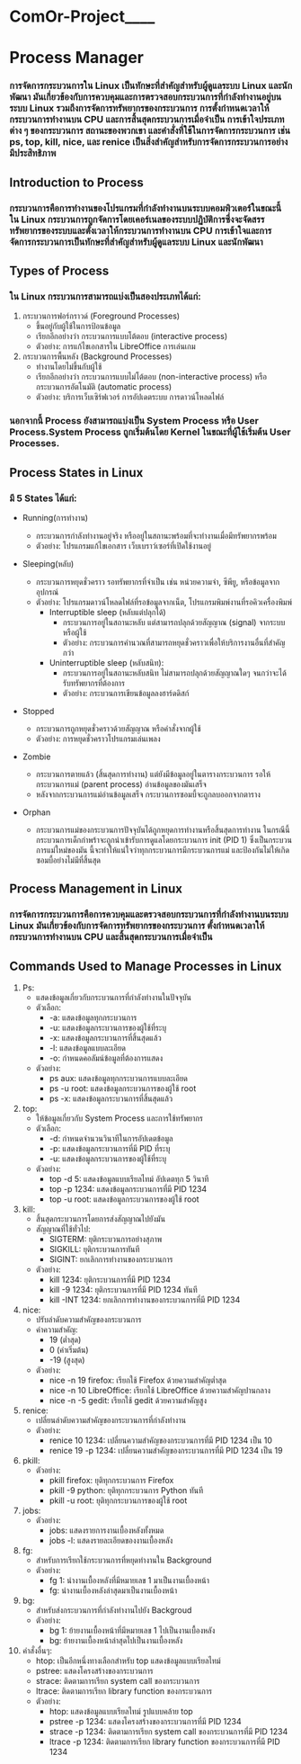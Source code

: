 # ComOr-Project____
# Process Manager
### การจัดการกระบวนการใน Linux เป็นทักษะที่สำคัญสำหรับผู้ดูแลระบบ Linux และนักพัฒนา มันเกี่ยวข้องกับการควบคุมและการตรวจสอบกระบวนการที่กำลังทำงานอยู่บนระบบ Linux รวมถึงการจัดการทรัพยากรของกระบวนการ การตั้งกำหนดเวลาให้กระบวนการทำงานบน CPU และการสิ้นสุดกระบวนการเมื่อจำเป็น การเข้าใจประเภทต่าง ๆ ของกระบวนการ สถานะของพวกเขา และคำสั่งที่ใช้ในการจัดการกระบวนการ เช่น ps, top, kill, nice, และ renice เป็นสิ่งสำคัญสำหรับการจัดการกระบวนการอย่างมีประสิทธิภาพ

## Introduction to Process
### กระบวนการคือการทำงานของโปรแกรมที่กำลังทำงานบนระบบคอมพิวเตอร์ในขณะนี้ ใน Linux กระบวนการถูกจัดการโดยเคอร์เนลของระบบปฏิบัติการซึ่งจะจัดสรรทรัพยากรของระบบและตั้งเวลาให้กระบวนการทำงานบน CPU การเข้าใจและการจัดการกระบวนการเป็นทักษะที่สำคัญสำหรับผู้ดูแลระบบ Linux และนักพัฒนา

## Types of Process
### ใน Linux กระบวนการสามารถแบ่งเป็นสองประเภทได้แก่:
1. กระบวนการฟอร์กราวด์ (Foreground Processes)
    * ขึ้นอยู่กับผู้ใช้ในการป้อนข้อมูล
    * เรียกอีกอย่างว่า กระบวนการแบบโต้ตอบ (interactive process)
    * ตัวอย่าง: การแก้ไขเอกสารใน LibreOffice การเล่นเกม
2. กระบวนการพื้นหลัง (Background Processes)
    * ทำงานโดยไม่ขึ้นกับผู้ใช้
    * เรียกอีกอย่างว่า กระบวนการแบบไม่โต้ตอบ (non-interactive process) หรือ กระบวนการอัตโนมัติ (automatic process)
    * ตัวอย่าง: บริการเว็บเซิร์ฟเวอร์ การอัปเดตระบบ การดาวน์โหลดไฟล์


### นอกจากนี้ Process ยังสามารถแบ่งเป็น System Process หรือ User Process.System Process ถูกเริ่มต้นโดย Kernel ในขณะที่ผู้ใช้เริ่มต้น User Processes.

## Process States in Linux
### มี 5 States ได้แก่:

* Running(การทำงาน)
    * กระบวนการกำลังทำงานอยู่จริง หรืออยู่ในสถานะพร้อมที่จะทำงานเมื่อมีทรัพยากรพร้อม
    * ตัวอย่าง: โปรแกรมแก้ไขเอกสาร เว็บเบราว์เซอร์ที่เปิดใช้งานอยู่
* Sleeping(หลับ)
    * กระบวนการหยุดชั่วคราว รอทรัพยากรที่จำเป็น เช่น หน่วยความจำ, ซีพียู, หรือข้อมูลจากอุปกรณ์
    * ตัวอย่าง: โปรแกรมดาวน์โหลดไฟล์ที่รอข้อมูลจากเน็ต, โปรแกรมพิมพ์งานที่รอคิวเครื่องพิมพ์
        * Interruptible sleep (หลับแต่ปลุกได้)
            * กระบวนการอยู่ในสถานะหลับ แต่สามารถปลุกด้วยสัญญาณ (signal) จากระบบหรือผู้ใช้
            * ตัวอย่าง: กระบวนการคำนวณที่สามารถหยุดชั่วคราวเพื่อให้บริการงานอื่นที่สำคัญกว่า
        * Uninterruptible sleep (หลับสนิท):
            * กระบวนการอยู่ในสถานะหลับสนิท ไม่สามารถปลุกด้วยสัญญาณใดๆ จนกว่าจะได้รับทรัพยากรที่ต้องการ
             * ตัวอย่าง: กระบวนการเขียนข้อมูลลงฮาร์ดดิสก์
* Stopped
    * กระบวนการถูกหยุดชั่วคราวด้วยสัญญาณ หรือคำสั่งจากผู้ใช้
    * ตัวอย่าง: การหยุดชั่วคราวโปรแกรมเล่นเพลง
* Zombie
    * กระบวนการตายแล้ว (สิ้นสุดการทำงาน) แต่ยังมีข้อมูลอยู่ในตารางกระบวนการ รอให้กระบวนการแม่ (parent process) อ่านข้อมูลของมันเสร็จ
    * หลังจากกระบวนการแม่อ่านข้อมูลเสร็จ กระบวนการซอมบี้จะถูกลบออกจากตาราง

* Orphan
    * กระบวนการแม่ของกระบวนการปัจจุบันได้ถูกหยุดการทำงานหรือสิ้นสุดการทำงาน ในกรณีนี้ กระบวนการเด็กกำพร้าจะถูกนำเข้ารับการดูแลโดยกระบวนการ init (PID 1) ซึ่งเป็นกระบวนการแม่ใหม่ของมัน นี้จะทำให้แน่ใจว่าทุกกระบวนการมีกระบวนการแม่ และป้องกันไม่ให้เกิดซอมบี้อย่างไม่มีที่สิ้นสุด

## Process Management in Linux
### การจัดการกระบวนการคือการควบคุมและตรวจสอบกระบวนการที่กำลังทำงานบนระบบ Linux มันเกี่ยวข้องกับการจัดการทรัพยากรของกระบวนการ ตั้งกำหนดเวลาให้กระบวนการทำงานบน CPU และสิ้นสุดกระบวนการเมื่อจำเป็น

## Commands Used to Manage Processes in Linux
1. Ps:
    * แสดงข้อมูลเกี่ยวกับกระบวนการที่กำลังทำงานในปัจจุบัน
    * ตัวเลือก:
        * -a: แสดงข้อมูลทุกกระบวนการ
        * -u: แสดงข้อมูลกระบวนการของผู้ใช้ที่ระบุ
        * -x: แสดงข้อมูลกระบวนการที่สิ้นสุดแล้ว
        * -l: แสดงข้อมูลแบบละเอียด
        * -o: กำหนดคอลัมน์ข้อมูลที่ต้องการแสดง
    * ตัวอย่าง:
        * ps aux: แสดงข้อมูลทุกกระบวนการแบบละเอียด
        * ps -u root: แสดงข้อมูลกระบวนการของผู้ใช้ root
        * ps -x: แสดงข้อมูลกระบวนการที่สิ้นสุดแล้ว
2. top:
    * ให้ข้อมูลเกี่ยวกับ System Process และการใช้ทรัพยากร
    * ตัวเลือก:
        * -d: กำหนดจำนวนวินาทีในการอัปเดตข้อมูล
        * -p: แสดงข้อมูลกระบวนการที่มี PID ที่ระบุ
        * -u: แสดงข้อมูลกระบวนการของผู้ใช้ที่ระบุ
    * ตัวอย่าง:
        * top -d 5: แสดงข้อมูลแบบเรียลไทม์ อัปเดตทุก 5 วินาที
        * top -p 1234: แสดงข้อมูลกระบวนการที่มี PID 1234
        * top -u root: แสดงข้อมูลกระบวนการของผู้ใช้ root
3. kill:
    * สิ้นสุดกระบวนการโดยการส่งสัญญาณไปยังมัน
    * สัญญาณที่ใช้ทั่วไป:
        * SIGTERM: ยุติกระบวนการอย่างสุภาพ
        * SIGKILL: ยุติกระบวนการทันที
        * SIGINT: ยกเลิกการทำงานของกระบวนการ
    * ตัวอย่าง:
        * kill 1234: ยุติกระบวนการที่มี PID 1234
        * kill -9 1234: ยุติกระบวนการที่มี PID 1234 ทันที
        * kill -INT 1234: ยกเลิกการทำงานของกระบวนการที่มี PID 1234
4. nice:
    * ปรับลำดับความสำคัญของกระบวนการ
    * ค่าความสำคัญ:
        * 19 (ต่ำสุด)
        * 0 (ค่าเริ่มต้น)
        * -19 (สูงสุด)
    * ตัวอย่าง:
        * nice -n 19 firefox: เรียกใช้ Firefox ด้วยความสำคัญต่ำสุด
        * nice -n 10 LibreOffice: เรียกใช้ LibreOffice ด้วยความสำคัญปานกลาง
        * nice -n -5 gedit: เรียกใช้ gedit ด้วยความสำคัญสูง
5. renice:
    * เปลี่ยนลำดับความสำคัญของกระบวนการที่กำลังทำงาน
    * ตัวอย่าง:
        * renice 10 1234: เปลี่ยนความสำคัญของกระบวนการที่มี PID 1234 เป็น 10
        * renice 19 -p 1234: เปลี่ยนความสำคัญของกระบวนการที่มี PID 1234 เป็น 19
6. pkill:
    * ตัวอย่าง:
        * pkill firefox: ยุติทุกกระบวนการ Firefox
        * pkill -9 python: ยุติทุกกระบวนการ Python ทันที
        * pkill -u root: ยุติทุกกระบวนการของผู้ใช้ root
7. jobs:
    * ตัวอย่าง:
        * jobs: แสดงรายการงานเบื้องหลังทั้งหมด
        * jobs -l: แสดงรายละเอียดของงานเบื้องหลัง
8. fg:
    * สำหรับการเรียกใช้กระบวนการที่หยุดทำงานใน Background
    * ตัวอย่าง:
        * fg 1: นำงานเบื้องหลังที่มีหมายเลข 1 มาเป็นงานเบื้องหน้า
        * fg: นำงานเบื้องหลังล่าสุดมาเป็นงานเบื้องหน้า
9. bg:
    * สำหรับส่งกระบวนการที่กำลังทำงานไปยัง Backgroud
    * ตัวอย่าง:
        * bg 1: ย้ายงานเบื้องหน้าที่มีหมายเลข 1 ไปเป็นงานเบื้องหลัง
        * bg: ย้ายงานเบื้องหน้าล่าสุดไปเป็นงานเบื้องหลัง
10. คำสั่งอื่นๆ:
    * htop: เป็นอีกหนึ่งทางเลือกสำหรับ top แสดงข้อมูลแบบเรียลไทม์
    * pstree: แสดงโครงสร้างของกระบวนการ
    * strace: ติดตามการเรียก system call ของกระบวนการ
    * ltrace: ติดตามการเรียก library function ของกระบวนการ
    * ตัวอย่าง:
        * htop: แสดงข้อมูลแบบเรียลไทม์ รูปแบบคล้าย top
        * pstree -p 1234: แสดงโครงสร้างของกระบวนการที่มี PID 1234
        * strace -p 1234: ติดตามการเรียก system call ของกระบวนการที่มี PID 1234
        * ltrace -p 1234: ติดตามการเรียก library function ของกระบวนการที่มี PID 1234
